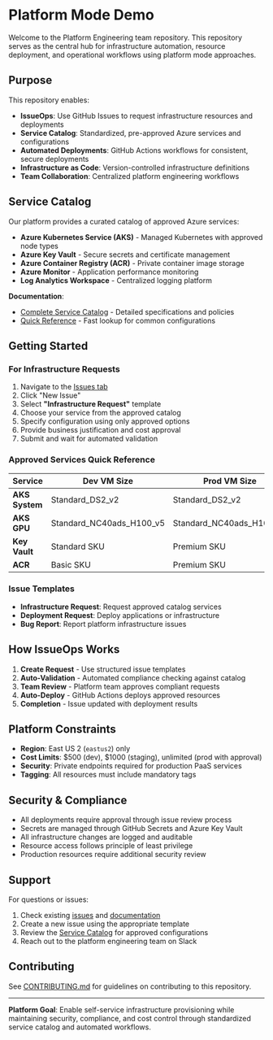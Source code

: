 # Platform Mode Demo

Welcome to the Platform Engineering team repository. This repository serves as the central hub for infrastructure automation, resource deployment, and operational workflows using platform mode approaches.

## Purpose

This repository enables:

- **IssueOps**: Use GitHub Issues to request infrastructure resources and deployments
- **Service Catalog**: Standardized, pre-approved Azure services and configurations
- **Automated Deployments**: GitHub Actions workflows for consistent, secure deployments  
- **Infrastructure as Code**: Version-controlled infrastructure definitions
- **Team Collaboration**: Centralized platform engineering workflows

## Service Catalog

Our platform provides a curated catalog of approved Azure services:

- **Azure Kubernetes Service (AKS)** - Managed Kubernetes with approved node types
- **Azure Key Vault** - Secure secrets and certificate management
- **Azure Container Registry (ACR)** - Private container image storage
- **Azure Monitor** - Application performance monitoring
- **Log Analytics Workspace** - Centralized logging platform

**Documentation**: 
- [Complete Service Catalog](docs/service-catalog.md) - Detailed specifications and policies
- [Quick Reference](docs/quick-reference.md) - Fast lookup for common configurations

## Getting Started

### For Infrastructure Requests

1. Navigate to the [Issues tab](../../issues)
2. Click "New Issue" 
3. Select **"Infrastructure Request"** template
4. Choose your service from the approved catalog
5. Specify configuration using only approved options
6. Provide business justification and cost approval
7. Submit and wait for automated validation

### Approved Services Quick Reference

| Service | Dev VM Size | Prod VM Size | Region |
|---------|-------------|--------------|--------|
| **AKS System** | Standard_DS2_v2 | Standard_DS2_v2 | eastus2 |
| **AKS GPU** | Standard_NC40ads_H100_v5 | Standard_NC40ads_H100_v5 | eastus2 |
| **Key Vault** | Standard SKU | Premium SKU | eastus2 |
| **ACR** | Basic SKU | Premium SKU | eastus2 |

### Issue Templates

- **Infrastructure Request**: Request approved catalog services
- **Deployment Request**: Deploy applications or infrastructure
- **Bug Report**: Report platform infrastructure issues

## How IssueOps Works

1. **Create Request** - Use structured issue templates
2. **Auto-Validation** - Automated compliance checking against catalog
3. **Team Review** - Platform team approves compliant requests
4. **Auto-Deploy** - GitHub Actions deploys approved resources
5. **Completion** - Issue updated with deployment results

## Platform Constraints

- **Region**: East US 2 (`eastus2`) only
- **Cost Limits**: $500 (dev), $1000 (staging), unlimited (prod with approval)  
- **Security**: Private endpoints required for production PaaS services
- **Tagging**: All resources must include mandatory tags

## Security & Compliance

- All deployments require approval through issue review process
- Secrets are managed through GitHub Secrets and Azure Key Vault
- All infrastructure changes are logged and auditable
- Resource access follows principle of least privilege
- Production resources require additional security review

## Support

For questions or issues:
1. Check existing [issues](../../issues) and [documentation](docs/)
2. Create a new issue using the appropriate template
3. Review the [Service Catalog](docs/service-catalog.md) for approved configurations
4. Reach out to the platform engineering team on Slack

## Contributing

See [CONTRIBUTING.md](CONTRIBUTING.md) for guidelines on contributing to this repository.

---

**Platform Goal**: Enable self-service infrastructure provisioning while maintaining security, compliance, and cost control through standardized service catalog and automated workflows.